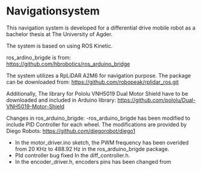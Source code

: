 # Navigationsystem
This navigation system is developed for a differential drive mobile robot as a bachelor thesis at The University of Agder. 

The system is based on using ROS Kinetic. 

ros_ardino_brigde is from: https://github.com/hbrobotics/ros_arduino_bridge


The system utilizes a RpLiDAR A2M6 for navigation purpose. The package can be downloaded from: https://github.com/robopeak/rplidar_ros.git


 Additionally, The library for Pololu VNH5019 Dual Motor Shield have to be downloaded and included in Arduino library: 
https://github.com/pololu/Dual-VNH5019-Motor-Shield 

Changes in ros_arduino_brigde:
-ros_arduino_brigde has been modified to include PID Controller for each wheel. The modifications are provided by Diego Robots: https://github.com/diegorobot/diego1
- In the motor_driver.ino sketch, the PWM frequency has been overided from 20 KHz to 488.92 Hz in the ros_arduino_brigde package.
-  PId controller bug fixed In the diff_controller.h.
- In the encoder_driver.h, encoders pins has been changed from 
